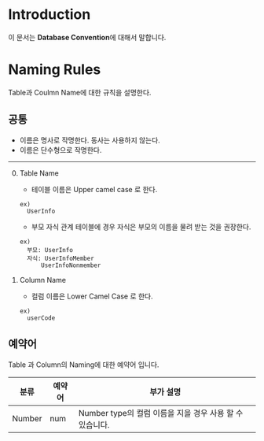 # Introduction

이 문서는 **Database Convention**에 대해서 말합니다.

# Naming Rules

Table과 Coulmn Name에 대한 규칙을 설명한다.

## 공통

*  이름은 명사로 작명한다. 동사는 사용하지 않는다.
*  이름은 단수형으로 작명한다.

---

0. Table Name

    * 테이블 이름은 Upper camel case 로 한다.
    ```
    ex)
      UserInfo
    ```
    * 부모 자식 관계 테이블에 경우 자식은 부모의 이름을 물려 받는 것을 권장한다.
    ```
    ex)
      부모: UserInfo
      자식: UserInfoMember
          UserInfoNonmember
    ```
0. Column Name

    * 컬럼 이름은 Lower Camel Case 로 한다.
    ```
    ex)
      userCode
    ```

## 예약어

Table 과 Column의 Naming에 대한 예약어 입니다.

|분류|예약어|부가 설명|
|---|---|---|
|Number|num|Number type의 컬럼 이름을 지을 경우 사용 할 수 있습니다.|
